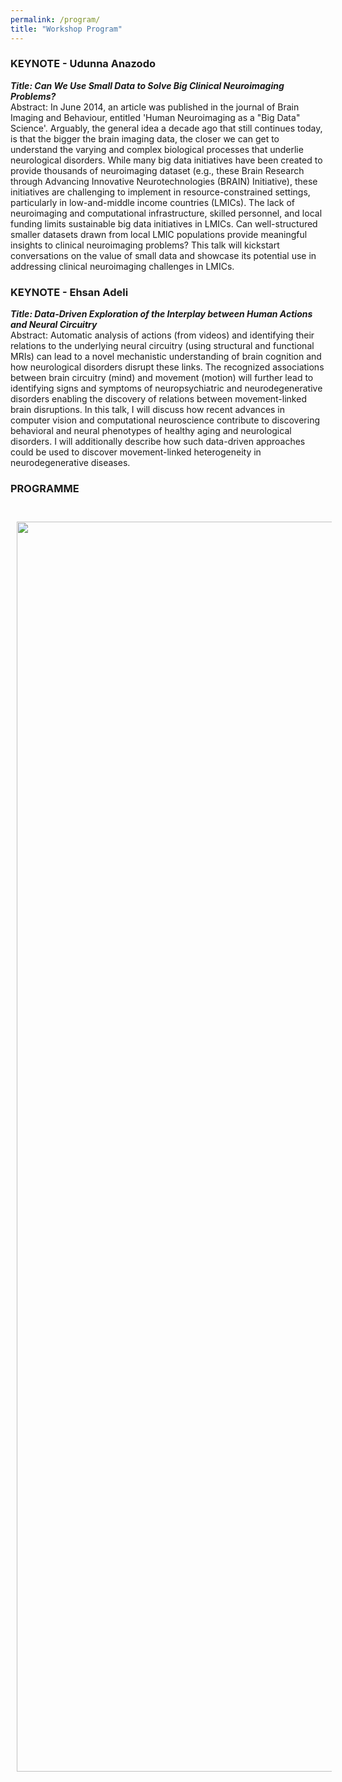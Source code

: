 ```yaml
---
permalink: /program/
title: "Workshop Program"
---
```


### KEYNOTE - Udunna Anazodo

***Title: Can We Use Small Data to Solve Big Clinical Neuroimaging Problems?***
<br>
Abstract: In June 2014, an article was published in the journal of Brain Imaging and Behaviour, entitled 'Human Neuroimaging as a "Big Data" Science'. Arguably, the general idea a decade ago that still continues today, is that the bigger the brain imaging data, the closer we can get to understand the varying and complex biological processes that underlie neurological disorders. While many big data initiatives have been created to provide thousands of neuroimaging dataset (e.g., these Brain Research through Advancing Innovative Neurotechnologies (BRAIN) Initiative), these initiatives are challenging to implement in resource-constrained settings, particularly in low-and-middle income countries (LMICs). The lack of neuroimaging and computational infrastructure, skilled personnel, and local funding limits sustainable big data initiatives in LMICs. Can well-structured smaller datasets drawn from local LMIC populations provide meaningful insights to clinical neuroimaging problems? This talk will kickstart conversations on the value of small data and showcase its potential use in addressing clinical neuroimaging challenges in LMICs. 

### KEYNOTE - Ehsan Adeli

***Title: Data-Driven Exploration of the Interplay between Human Actions and Neural Circuitry***
<br>
Abstract: Automatic analysis of actions (from videos) and identifying their relations to the underlying neural circuitry (using structural and functional MRIs) can lead to a novel mechanistic understanding of brain cognition and how neurological disorders disrupt these links. The recognized associations between brain circuitry (mind) and movement (motion) will further lead to identifying signs and symptoms of neuropsychiatric and neurodegenerative disorders enabling the discovery of relations between movement-linked brain disruptions. In this talk, I will discuss how recent advances in computer vision and computational neuroscience contribute to discovering behavioral and neural phenotypes of healthy aging and neurological disorders. I will additionally describe how such data-driven approaches could be used to discover movement-linked heterogeneity in neurodegenerative diseases. 

### PROGRAMME
<br>
<img align="left" src="https://mlcnworkshop.github.io/images/image.png" width="2000 px" style="padding: 10px">

